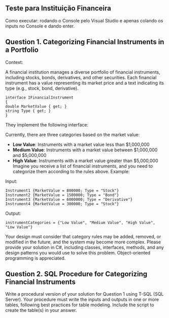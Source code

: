 ## Teste para Instituição Financeira

Como executar: rodando o Console pelo Visual Studio e apenas colando os inputs no Console e dando enter.

## Question 1. Categorizing Financial Instruments in a Portfolio
Context:

A financial institution manages a diverse portfolio of financial instruments, including stocks, bonds, derivatives, and
other securities. Each financial instrument has a value representing its market price and a text indicating its type
(e.g., stock, bond, derivative).

```
interface IFinancialInstrument
{
double MarketValue { get; }
string Type { get; }
}
```

They implement the following interface:

Currently, there are three categories based on the market value:
- **Low Value**: Instruments with a market value less than $1,000,000
- **Medium Value**: Instruments with a market value between $1,000,000 and $5,000,000
- **High Value**: Instruments with a market value greater than $5,000,000
Imagine you receive a list of financial instruments, and you need to categorize them according to the rules above.
Example:

Input:

```
Instrument1 {MarketValue = 800000; Type = "Stock"}
Instrument2 {MarketValue = 1500000; Type = "Bond"}
Instrument3 {MarketValue = 6000000; Type = "Derivative"}
Instrument4 {MarketValue = 300000; Type = "Stock"}
```

Output:

```
instrumentCategories = {"Low Value", "Medium Value", "High Value", "Low Value"}
```

Your design must consider that category rules may be added, removed, or modified in the future, and the system
may become more complex.
Please provide your solution in C#, including classes, interfaces, methods, and any design patterns you would use
to solve this problem. Object-oriented programming is appreciated.

## Question 2. SQL Procedure for Categorizing Financial Instruments
Write a procedural version of your solution for Question 1 using T-SQL (SQL Server).
Your procedure must write the inputs and outputs in one or more tables, following best practices for table modeling.
Include the script to create the table(s) in your answer.
